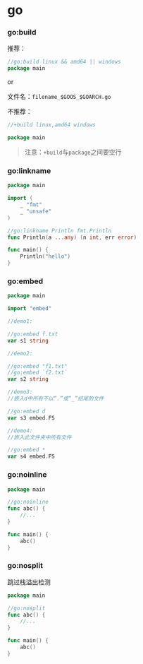 # go

### go:build

推荐：

```go
//go:build linux && amd64 || windows
package main
```

or

文件名：`filename_$GOOS_$GOARCH.go`

不推荐：

```go
//+build linux,amd64 windows

package main
```

> 注意：<code>+build</code>与<code>package</code>之间要空行

### go:linkname

```go
package main

import (
	_ "fmt"
	_ "unsafe"
)

//go:linkname Println fmt.Println
func Println(a ...any) (n int, err error)

func main() {
	Println("hello")
}
```

### go:embed

```go
package main

import "embed"

//demo1:

//go:embed f.txt
var s1 string

//demo2:

//go:embed "f1.txt"
//go:embed `f2.txt`
var s2 string

//demo3:
//嵌入d中所有不以“.”或“_”结尾的文件

//go:embed d
var s3 embed.FS

//demo4:
//嵌入此文件夹中所有文件

//go:embed *
var s4 embed.FS

```

### go:noinline

```go
package main

//go:noinline
func abc() {
	//...
}

func main() {
	abc()
}
```

### go:nosplit
跳过栈溢出检测

```go
package main

//go:nosplit
func abc() {
	//...
}

func main() {
	abc()
}
```
